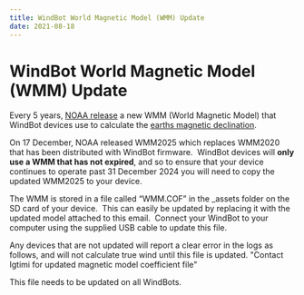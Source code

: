 ```yaml
---
title: WindBot World Magnetic Model (WMM) Update
date: 2021-08-18
---
```


# WindBot World Magnetic Model (WMM) Update

Every 5 years, [NOAA release](https://www.ngdc.noaa.gov/geomag/WMM/soft.shtml) a new WMM (World Magnetic Model) that WindBot devices use to calculate the [earths magnetic declination](https://en.wikipedia.org/wiki/Magnetic_declination).

On 17 December, NOAA released WMM2025 which replaces WMM2020 that has been distributed with WindBot firmware.  WindBot devices will **only use a WMM that has not expired**, and so to ensure that your device continues to operate past 31 December 2024 you will need to copy the updated WMM2025 to your device.

The WMM is stored in a file called “WMM.COF” in the \_assets folder on the SD card of your device.  This can easily be updated by replacing it with the updated model attached to this email.  Connect your WindBot to your computer using the supplied USB cable to update this file.

Any devices that are not updated will report a clear error in the logs as follows, and will not calculate true wind until this file is updated. "Contact Igtimi for updated magnetic model coefficient file"

This file needs to be updated on all WindBots.
